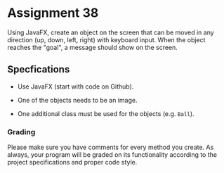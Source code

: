 # Assignment 38

Using JavaFX, create an object on the screen that can be moved in any direction (up, down, left, right) with keyboard input. When the object reaches the "goal", a message should show on the screen.

## Specfications

* Use JavaFX (start with code on Github).

* One of the objects needs to be an image.

* One additional class must be used for the objects (e.g. `Ball`).

### Grading

Please make sure you have comments for every method you create. As always, your program will be graded on its functionality according to the project specifications and proper code style.

